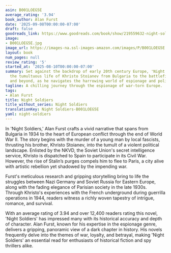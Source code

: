 ```yaml
---
asin: B001LOEG5E
average_rating: '3.94'
book_author: Alan Furst
date: '2025-09-08T00:00:00-07:00'
draft: false
goodreads_link: https://www.goodreads.com/book/show/219559632-night-soldiers
image:
- B001LOEG5E.jpg
image_url: https://images-na.ssl-images-amazon.com/images/P/B001LOEG5E.01._SCLZZZZZZZ.jpg
layout: book
num_pages: null
review_rating: '5'
started_at: '2025-08-10T00:00:00-07:00'
summary: Set against the backdrop of early 20th century Europe, 'Night Soldiers' details
  the tumultuous life of Khristo Stoianev from Bulgaria to the battlefields of Spain
  and beyond, as he navigates the harrowing world of espionage and political intrigue.
tagline: A chilling journey through the espionage of war-torn Europe.
tags:
- Alan Furst
title: Night Soldiers
title_without_series: Night Soldiers
translationKey: Night Soldiers-B001LOEG5E
yaml: night-soldiers
---
```


In 'Night Soldiers,' Alan Furst crafts a vivid narrative that spans from Bulgaria in 1934 to the heart of European conflict through the end of World War II. The story begins with the murder of a young man by local fascists, thrusting his brother, Khristo Stoianev, into the tumult of a violent political landscape. Enlisted by the NKVD, the Soviet Union's secret intelligence service, Khristo is dispatched to Spain to participate in its Civil War. However, the rise of Stalin’s purges compels him to flee to Paris, a city alive with artistic rebellion yet shadowed by the impending war. 

Furst's meticulous research and gripping storytelling bring to life the struggles between Nazi Germany and Soviet Russia for Eastern Europe, along with the fading elegance of Parisian society in the late 1930s. Through Khristo's experiences with the French underground during guerrilla operations in 1944, readers witness a richly woven tapestry of intrigue, romance, and survival.

With an average rating of 3.94 and over 12,400 readers rating this novel, 'Night Soldiers' has impressed many with its historical accuracy and depth of character. Alan Furst, known for his expertise in the espionage genre, delivers a gripping, panoramic view of a dark chapter in history. His novels frequently delve into the themes of war, loyalty, and betrayal, making 'Night Soldiers' an essential read for enthusiasts of historical fiction and spy thrillers alike.